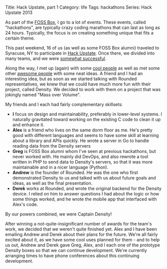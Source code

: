 Title: Hack Upstate, part 1
Category: life
Tags: hackathons
Series: Hack Upstate 2013

As part of the [FOSS Box], I go to a lot of events. These events, called "hackathons", are typically crazy coding marathons that can last as long as 24 hours. Typically, the focus is on creating something unique that fits a certain theme.

This past weekend, 16 of us (as well as some FOSS Box alumni) traveled to Syracuse, NY to participate in [Hack Upstate]. Once there, we divided into many teams, and we were [somewhat successful][FOSS Box Results].

Along the way, I met up (again) with some [cool people][Paddy Foran] as well as met some other [awesome people][Rounded] with some neat ideas. A friend and I had an interesting idea, but as soon as we started talking with Rounded representatives, we knew that we could have much more fun with their project, called Density. We decided to work with them on a project that was jokingly named "Mass over Volume".

My friends and I each had fairly complementary skillsets:

 * **I** focus on design and maintainability, preferably in lower-level systems. I naturally gravitated toward working on the existing C code to clean it up and enhance it.
 * **Alex** is a friend who lives on the same dorm floor as me. He's pretty good with different languages and seems to have some skill at learning about a library and APIs quickly. He wrote a server in Go to handle reading data from the Density servers
 * **Greg** is FOSS Box alumni whom I've seen at previous hackathons, but never worked with. He mainly did DevOps, and also rewrote a tool written in PHP to send data to Density's servers, so that it was more maintainable and in a nicer language (Python).
 * **Andrew** is the founder of Rounded. He was the one who first demonstrated Density to us and talked with us about future goals and ideas, as well as the final presentation.
 * **Derek** works at Rounded, and wrote the original backend for the Density device. I relied on him to answer questions I had about the logic or how some things worked, and he wrote the mobile app that interfaced with Alex's code.

By our powers combined, we were Captain Density!

After winning a not-quite-insignificant number of awards for the team's work, we decided that we weren't quite finished yet. Alex and I have been emailing Andrew and Derek about their plans for the future. We're all fairly excited about it, as we have some cool uses planned for them - and to help us out, Andrew and Derek gave Greg, Alex, and I each one of the prototype Density boxes so that we can continue development. We're currently arranging times to have phone conferences about this continuing development.

[FOSS Box]: {filename}/2013/09/19-foss-box.md "Thinking Inside the (FOSS) Box"
[Hack Upstate]: http://hackupstate.com
[FOSS Box Results]: http://foss.rit.edu/hackupstate-fall-2013-results "Hack Upstate Fall 2013 Results"
[Paddy Foran]: http://paddy.io/posts/hackathons/ "Paddy Foran"
[Rounded]: http://roundedco.com/ "Rounded"
